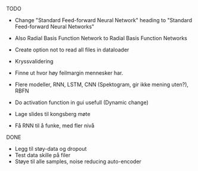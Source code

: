 TODO


* Change "Standard Feed-forward Neural Network" heading to "Standard Feed-forward Neural Networks"
* Also Radial Basis Function Network to Radial Basis Function Networks

* Create option not to read all files in dataloader

* Kryssvalidering

* Finne ut hvor høy feilmargin mennesker har.

* Flere modeller, RNN, LSTM, CNN (Spektogram, gir ikke mening uten?), RBFN

* Do activation function in gui usefull (Dynamic change)

* Lage slides til kongsberg møte
* Få RNN til å funke, med fler nivå

DONE
* Legg til støy-data og dropout
* Test data skille på filer
* Støye til alle samples, noise reducing auto-encoder
